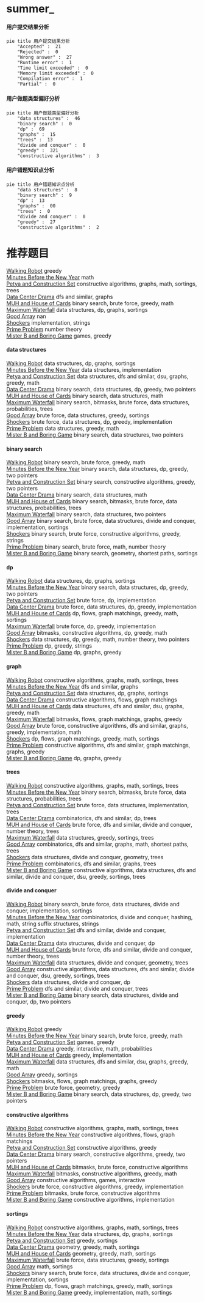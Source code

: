 # summer_
<!-- tabs:start -->
#### **用户提交结果分析**

```mermaid
pie title 用户提交结果分析
    "Accepted" :  21
    "Rejected" :  0
    "Wrong answer" :  27
    "Runtime error" :  1
    "Time limit exceeded" :  0
    "Memory limit exceeded" :  0
    "Compilation error" :  1
    "Partial" :  0
```
#### **用户做题类型偏好分析**

```mermaid
pie title 用户做题类型偏好分析
    "data structures" :  46
    "binary search" :  0
    "dp" :  69
    "graphs" :  15
    "trees" :  13
    "divide and conquer" :  0
    "greedy" :  321
    "constructive algorithms" :  3
```
#### **用户错题知识点分析**

```mermaid
pie title 用户错题知识点分析
    "data structures" :  8
    "binary search" :  9
    "dp" :  13
    "graphs" :  00
    "trees" :  0
    "divide and conquer" :  0
    "greedy" :  27
    "constructive algorithms" :  2
```
<!-- tabs:end -->
# 推荐题目
[Walking Robot](http://codeforces.com/problemset/problem/1154/D)		greedy		  
[Minutes Before the New Year](http://codeforces.com/problemset/problem/1283/A)		math		  
[Petya and Construction Set](http://codeforces.com/problemset/problem/1214/E)		constructive algorithms,
                        graphs,
                        math,
                        sortings,
                        trees		  
[Data Center Drama](http://codeforces.com/problemset/problem/527/E)		dfs and similar,
                        graphs		  
[MUH and House of Cards](http://codeforces.com/problemset/problem/471/C)		binary search,
                        brute force,
                        greedy,
                        math		  
[Maximum Waterfall](http://codeforces.com/problemset/problem/269/D)		data structures,
                        dp,
                        graphs,
                        sortings		  
[Good Array](http://codeforces.com/problemset/problem/1077/C)		nan		  
[Shockers](http://codeforces.com/problemset/problem/906/A)		implementation,
                        strings		  
[Prime Problem](http://codeforces.com/problemset/problem/45/G)		number theory		  
[Mister B and Boring Game](https://codeforces.com/contest/820/problem/C)		games,
                        greedy		  
<!-- tabs:start -->
#### **data structures**
[Walking Robot](http://codeforces.com/problemset/problem/269/D)		data structures,
                        dp,
                        graphs,
                        sortings		  
[Minutes Before the New Year](http://codeforces.com/problemset/problem/1468/C)		data structures,
                        implementation		  
[Petya and Construction Set](http://codeforces.com/problemset/problem/1508/C)		data structures,
                        dfs and similar,
                        dsu,
                        graphs,
                        greedy,
                        math		  
[Data Center Drama](http://codeforces.com/problemset/problem/1492/C)		binary search,
                        data structures,
                        dp,
                        greedy,
                        two pointers		  
[MUH and House of Cards](http://codeforces.com/problemset/problem/1490/G)		binary search,
                        data structures,
                        math		  
[Maximum Waterfall](http://codeforces.com/problemset/problem/1479/D)		binary search,
                        bitmasks,
                        brute force,
                        data structures,
                        probabilities,
                        trees		  
[Good Array](http://codeforces.com/problemset/problem/1497/A)		brute force,
                        data structures,
                        greedy,
                        sortings		  
[Shockers](http://codeforces.com/problemset/problem/1491/C)		brute force,
                        data structures,
                        dp,
                        greedy,
                        implementation		  
[Prime Problem](http://codeforces.com/problemset/problem/1492/B)		data structures,
                        greedy,
                        math		  
[Mister B and Boring Game](http://codeforces.com/problemset/problem/1436/E)		binary search,
                        data structures,
                        two pointers		  
#### **binary search**
[Walking Robot](http://codeforces.com/problemset/problem/471/C)		binary search,
                        brute force,
                        greedy,
                        math		  
[Minutes Before the New Year](http://codeforces.com/problemset/problem/1492/C)		binary search,
                        data structures,
                        dp,
                        greedy,
                        two pointers		  
[Petya and Construction Set](http://codeforces.com/problemset/problem/1463/D)		binary search,
                        constructive algorithms,
                        greedy,
                        two pointers		  
[Data Center Drama](http://codeforces.com/problemset/problem/1490/G)		binary search,
                        data structures,
                        math		  
[MUH and House of Cards](http://codeforces.com/problemset/problem/1479/D)		binary search,
                        bitmasks,
                        brute force,
                        data structures,
                        probabilities,
                        trees		  
[Maximum Waterfall](http://codeforces.com/problemset/problem/1436/E)		binary search,
                        data structures,
                        two pointers		  
[Good Array](http://codeforces.com/problemset/problem/1461/D)		binary search,
                        brute force,
                        data structures,
                        divide and conquer,
                        implementation,
                        sortings		  
[Shockers](http://codeforces.com/problemset/problem/1493/C)		binary search,
                        brute force,
                        constructive algorithms,
                        greedy,
                        strings		  
[Prime Problem](http://codeforces.com/problemset/problem/1487/D)		binary search,
                        brute force,
                        math,
                        number theory		  
[Mister B and Boring Game](http://codeforces.com/problemset/problem/1486/B)		binary search,
                        geometry,
                        shortest paths,
                        sortings		  
#### **dp**
[Walking Robot](http://codeforces.com/problemset/problem/269/D)		data structures,
                        dp,
                        graphs,
                        sortings		  
[Minutes Before the New Year](http://codeforces.com/problemset/problem/1492/C)		binary search,
                        data structures,
                        dp,
                        greedy,
                        two pointers		  
[Petya and Construction Set](https://codeforces.com/contest/1457/problem/C)		brute force,
                        dp,
                        implementation		  
[Data Center Drama](http://codeforces.com/problemset/problem/1491/C)		brute force,
                        data structures,
                        dp,
                        greedy,
                        implementation		  
[MUH and House of Cards](http://codeforces.com/problemset/problem/1437/C)		dp,
                        flows,
                        graph matchings,
                        greedy,
                        math,
                        sortings		  
[Maximum Waterfall](http://codeforces.com/problemset/problem/1499/B)		brute force,
                        dp,
                        greedy,
                        implementation		  
[Good Array](http://codeforces.com/problemset/problem/1491/D)		bitmasks,
                        constructive algorithms,
                        dp,
                        greedy,
                        math		  
[Shockers](http://codeforces.com/problemset/problem/1497/E1)		data structures,
                        dp,
                        greedy,
                        math,
                        number theory,
                        two pointers		  
[Prime Problem](http://codeforces.com/problemset/problem/1466/C)		dp,
                        greedy,
                        strings		  
[Mister B and Boring Game](http://codeforces.com/problemset/problem/1476/C)		dp,
                        graphs,
                        greedy		  
#### **graph**
[Walking Robot](http://codeforces.com/problemset/problem/1214/E)		constructive algorithms,
                        graphs,
                        math,
                        sortings,
                        trees		  
[Minutes Before the New Year](http://codeforces.com/problemset/problem/527/E)		dfs and similar,
                        graphs		  
[Petya and Construction Set](http://codeforces.com/problemset/problem/269/D)		data structures,
                        dp,
                        graphs,
                        sortings		  
[Data Center Drama](http://codeforces.com/problemset/problem/1264/E)		constructive algorithms,
                        flows,
                        graph matchings		  
[MUH and House of Cards](http://codeforces.com/problemset/problem/1508/C)		data structures,
                        dfs and similar,
                        dsu,
                        graphs,
                        greedy,
                        math		  
[Maximum Waterfall](http://codeforces.com/problemset/problem/1009/G)		bitmasks,
                        flows,
                        graph matchings,
                        graphs,
                        greedy		  
[Good Array](http://codeforces.com/problemset/problem/1487/C)		brute force,
                        constructive algorithms,
                        dfs and similar,
                        graphs,
                        greedy,
                        implementation,
                        math		  
[Shockers](http://codeforces.com/problemset/problem/1437/C)		dp,
                        flows,
                        graph matchings,
                        greedy,
                        math,
                        sortings		  
[Prime Problem](http://codeforces.com/problemset/problem/1470/D)		constructive algorithms,
                        dfs and similar,
                        graph matchings,
                        graphs,
                        greedy		  
[Mister B and Boring Game](http://codeforces.com/problemset/problem/1476/C)		dp,
                        graphs,
                        greedy		  
#### **trees**
[Walking Robot](http://codeforces.com/problemset/problem/1214/E)		constructive algorithms,
                        graphs,
                        math,
                        sortings,
                        trees		  
[Minutes Before the New Year](http://codeforces.com/problemset/problem/1479/D)		binary search,
                        bitmasks,
                        brute force,
                        data structures,
                        probabilities,
                        trees		  
[Petya and Construction Set](http://codeforces.com/problemset/problem/1511/C)		brute force,
                        data structures,
                        implementation,
                        trees		  
[Data Center Drama](http://codeforces.com/problemset/problem/1499/F)		combinatorics,
                        dfs and similar,
                        dp,
                        trees		  
[MUH and House of Cards](http://codeforces.com/problemset/problem/1491/E)		brute force,
                        dfs and similar,
                        divide and conquer,
                        number theory,
                        trees		  
[Maximum Waterfall](http://codeforces.com/problemset/problem/1466/D)		data structures,
                        greedy,
                        sortings,
                        trees		  
[Good Array](http://codeforces.com/problemset/problem/1495/D)		combinatorics,
                        dfs and similar,
                        graphs,
                        math,
                        shortest paths,
                        trees		  
[Shockers](http://codeforces.com/problemset/problem/1303/G)		data structures,
                        divide and conquer,
                        geometry,
                        trees		  
[Prime Problem](http://codeforces.com/problemset/problem/1454/E)		combinatorics,
                        dfs and similar,
                        graphs,
                        trees		  
[Mister B and Boring Game](http://codeforces.com/problemset/problem/1494/D)		constructive algorithms,
                        data structures,
                        dfs and similar,
                        divide and conquer,
                        dsu,
                        greedy,
                        sortings,
                        trees		  
#### **divide and conquer**
[Walking Robot](http://codeforces.com/problemset/problem/1461/D)		binary search,
                        brute force,
                        data structures,
                        divide and conquer,
                        implementation,
                        sortings		  
[Minutes Before the New Year](http://codeforces.com/problemset/problem/1466/G)		combinatorics,
                        divide and conquer,
                        hashing,
                        math,
                        string suffix structures,
                        strings		  
[Petya and Construction Set](http://codeforces.com/problemset/problem/1490/D)		dfs and similar,
                        divide and conquer,
                        implementation		  
[Data Center Drama](https://codeforces.com/contest/1483/problem/C)		data structures,
                        divide and conquer,
                        dp		  
[MUH and House of Cards](http://codeforces.com/problemset/problem/1491/E)		brute force,
                        dfs and similar,
                        divide and conquer,
                        number theory,
                        trees		  
[Maximum Waterfall](http://codeforces.com/problemset/problem/1303/G)		data structures,
                        divide and conquer,
                        geometry,
                        trees		  
[Good Array](http://codeforces.com/problemset/problem/1494/D)		constructive algorithms,
                        data structures,
                        dfs and similar,
                        divide and conquer,
                        dsu,
                        greedy,
                        sortings,
                        trees		  
[Shockers](http://codeforces.com/problemset/problem/1482/E)		data structures,
                        divide and conquer,
                        dp		  
[Prime Problem](http://codeforces.com/problemset/problem/566/C)		dfs and similar,
                        divide and conquer,
                        trees		  
[Mister B and Boring Game](http://codeforces.com/problemset/problem/1428/F)		binary search,
                        data structures,
                        divide and conquer,
                        dp,
                        two pointers		  
#### **greedy**
[Walking Robot](http://codeforces.com/problemset/problem/1154/D)		greedy		  
[Minutes Before the New Year](http://codeforces.com/problemset/problem/471/C)		binary search,
                        brute force,
                        greedy,
                        math		  
[Petya and Construction Set](https://codeforces.com/contest/820/problem/C)		games,
                        greedy		  
[Data Center Drama](http://codeforces.com/problemset/problem/1510/I)		greedy,
                        interactive,
                        math,
                        probabilities		  
[MUH and House of Cards](http://codeforces.com/problemset/problem/1425/E)		greedy,
                        implementation		  
[Maximum Waterfall](http://codeforces.com/problemset/problem/1508/C)		data structures,
                        dfs and similar,
                        dsu,
                        graphs,
                        greedy,
                        math		  
[Good Array](http://codeforces.com/problemset/problem/1296/D)		greedy,
                        sortings		  
[Shockers](http://codeforces.com/problemset/problem/1009/G)		bitmasks,
                        flows,
                        graph matchings,
                        graphs,
                        greedy		  
[Prime Problem](http://codeforces.com/problemset/problem/1450/B)		brute force,
                        geometry,
                        greedy		  
[Mister B and Boring Game](http://codeforces.com/problemset/problem/1492/C)		binary search,
                        data structures,
                        dp,
                        greedy,
                        two pointers		  
#### **constructive algorithms**
[Walking Robot](http://codeforces.com/problemset/problem/1214/E)		constructive algorithms,
                        graphs,
                        math,
                        sortings,
                        trees		  
[Minutes Before the New Year](http://codeforces.com/problemset/problem/1264/E)		constructive algorithms,
                        flows,
                        graph matchings		  
[Petya and Construction Set](http://codeforces.com/problemset/problem/1493/A)		constructive algorithms,
                        greedy		  
[Data Center Drama](http://codeforces.com/problemset/problem/1463/D)		binary search,
                        constructive algorithms,
                        greedy,
                        two pointers		  
[MUH and House of Cards](https://codeforces.com/contest/1456/problem/B)		bitmasks,
                        brute force,
                        constructive algorithms		  
[Maximum Waterfall](http://codeforces.com/problemset/problem/1492/D)		bitmasks,
                        constructive algorithms,
                        greedy,
                        math		  
[Good Array](https://codeforces.com/contest/1504/problem/D)		constructive algorithms,
                        games,
                        interactive		  
[Shockers](https://codeforces.com/contest/1483/problem/A)		brute force,
                        constructive algorithms,
                        greedy,
                        implementation		  
[Prime Problem](https://codeforces.com/contest/1457/problem/D)		bitmasks,
                        brute force,
                        constructive algorithms		  
[Mister B and Boring Game](http://codeforces.com/problemset/problem/1513/A)		constructive algorithms,
                        implementation		  
#### **sortings**
[Walking Robot](http://codeforces.com/problemset/problem/1214/E)		constructive algorithms,
                        graphs,
                        math,
                        sortings,
                        trees		  
[Minutes Before the New Year](http://codeforces.com/problemset/problem/269/D)		data structures,
                        dp,
                        graphs,
                        sortings		  
[Petya and Construction Set](http://codeforces.com/problemset/problem/1296/D)		greedy,
                        sortings		  
[Data Center Drama](https://codeforces.com/contest/1496/problem/C)		geometry,
                        greedy,
                        math,
                        sortings		  
[MUH and House of Cards](http://codeforces.com/problemset/problem/1495/A)		geometry,
                        greedy,
                        math,
                        sortings		  
[Maximum Waterfall](http://codeforces.com/problemset/problem/1497/A)		brute force,
                        data structures,
                        greedy,
                        sortings		  
[Good Array](http://codeforces.com/problemset/problem/1427/A)		math,
                        sortings		  
[Shockers](http://codeforces.com/problemset/problem/1461/D)		binary search,
                        brute force,
                        data structures,
                        divide and conquer,
                        implementation,
                        sortings		  
[Prime Problem](http://codeforces.com/problemset/problem/1437/C)		dp,
                        flows,
                        graph matchings,
                        greedy,
                        math,
                        sortings		  
[Mister B and Boring Game](http://codeforces.com/problemset/problem/1473/A)		greedy,
                        implementation,
                        math,
                        sortings		  
<!-- tabs:end -->
